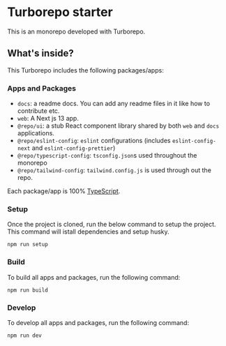 # Turborepo starter

This is an monorepo developed with Turborepo.

## What's inside?

This Turborepo includes the following packages/apps:

### Apps and Packages

- `docs`: a readme docs. You can add any readme files in it like how to contribute etc.
- `web`: A Next js 13 app.
- `@repo/ui`: a stub React component library shared by both `web` and `docs` applications.
- `@repo/eslint-config`: `eslint` configurations (includes `eslint-config-next` and `eslint-config-prettier`)
- `@repo/typescript-config`: `tsconfig.json`s used throughout the monorepo
- `@repo/tailwind-config`: `tailwind.config.js` is used through out the repo.

Each package/app is 100% [TypeScript](https://www.typescriptlang.org/).

### Setup

Once the project is cloned, run the below command to setup the project. This command will istall dependencies and setup husky.

```
npm run setup
```

### Build

To build all apps and packages, run the following command:

```
npm run build
```

### Develop

To develop all apps and packages, run the following command:

```
npm run dev
```
